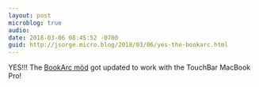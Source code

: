 ```yaml
---
layout: post
microblog: true
audio: 
date: 2018-03-06 08:45:52 -0700
guid: http://jsorge.micro.blog/2018/03/06/yes-the-bookarc.html
---
```

YES!!! The [BookArc möd](https://www.twelvesouth.com/product/bookarc-mod-for-macbook) got updated to work with the TouchBar MacBook Pro!
